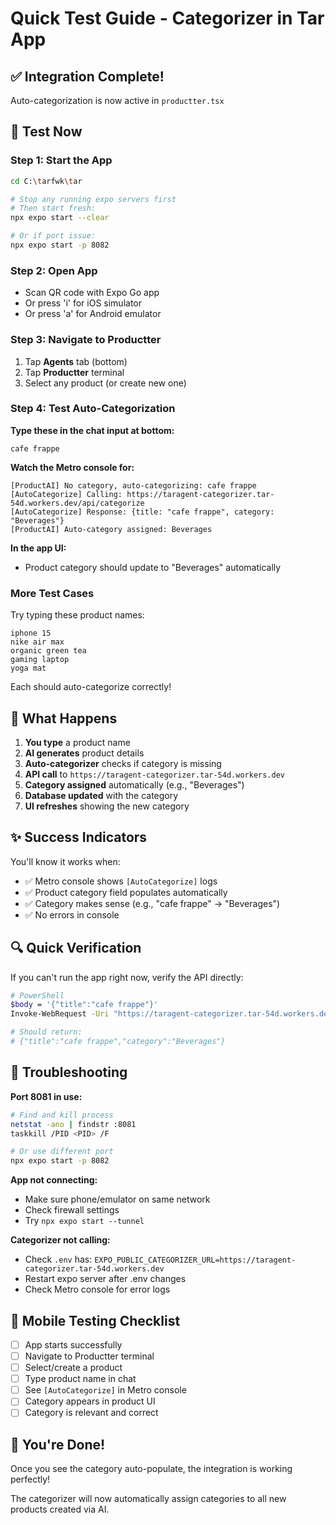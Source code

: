 # Quick Test Guide - Categorizer in Tar App

## ✅ Integration Complete!

Auto-categorization is now active in `productter.tsx`

## 🧪 Test Now

### Step 1: Start the App
```bash
cd C:\tarfwk\tar

# Stop any running expo servers first
# Then start fresh:
npx expo start --clear

# Or if port issue:
npx expo start -p 8082
```

### Step 2: Open App
- Scan QR code with Expo Go app
- Or press 'i' for iOS simulator
- Or press 'a' for Android emulator

### Step 3: Navigate to Productter
1. Tap **Agents** tab (bottom)
2. Tap **Productter** terminal
3. Select any product (or create new one)

### Step 4: Test Auto-Categorization

**Type these in the chat input at bottom:**

```
cafe frappe
```

**Watch the Metro console for:**
```
[ProductAI] No category, auto-categorizing: cafe frappe
[AutoCategorize] Calling: https://taragent-categorizer.tar-54d.workers.dev/api/categorize
[AutoCategorize] Response: {title: "cafe frappe", category: "Beverages"}
[ProductAI] Auto-category assigned: Beverages
```

**In the app UI:**
- Product category should update to "Beverages" automatically

### More Test Cases

Try typing these product names:
```
iphone 15
nike air max
organic green tea
gaming laptop
yoga mat
```

Each should auto-categorize correctly!

## 🎯 What Happens

1. **You type** a product name
2. **AI generates** product details
3. **Auto-categorizer** checks if category is missing
4. **API call** to `https://taragent-categorizer.tar-54d.workers.dev`
5. **Category assigned** automatically (e.g., "Beverages")
6. **Database updated** with the category
7. **UI refreshes** showing the new category

## ✨ Success Indicators

You'll know it works when:
- ✅ Metro console shows `[AutoCategorize]` logs
- ✅ Product category field populates automatically
- ✅ Category makes sense (e.g., "cafe frappe" → "Beverages")
- ✅ No errors in console

## 🔍 Quick Verification

If you can't run the app right now, verify the API directly:

```bash
# PowerShell
$body = '{"title":"cafe frappe"}'
Invoke-WebRequest -Uri "https://taragent-categorizer.tar-54d.workers.dev/api/categorize" -Method POST -ContentType "application/json" -Body $body

# Should return:
# {"title":"cafe frappe","category":"Beverages"}
```

## 🚨 Troubleshooting

**Port 8081 in use:**
```bash
# Find and kill process
netstat -ano | findstr :8081
taskkill /PID <PID> /F

# Or use different port
npx expo start -p 8082
```

**App not connecting:**
- Make sure phone/emulator on same network
- Check firewall settings
- Try `npx expo start --tunnel`

**Categorizer not calling:**
- Check `.env` has: `EXPO_PUBLIC_CATEGORIZER_URL=https://taragent-categorizer.tar-54d.workers.dev`
- Restart expo server after .env changes
- Check Metro console for error logs

## 📱 Mobile Testing Checklist

- [ ] App starts successfully
- [ ] Navigate to Productter terminal
- [ ] Select/create a product
- [ ] Type product name in chat
- [ ] See `[AutoCategorize]` in Metro console
- [ ] Category appears in product UI
- [ ] Category is relevant and correct

## 🎉 You're Done!

Once you see the category auto-populate, the integration is working perfectly! 

The categorizer will now automatically assign categories to all new products created via AI.

